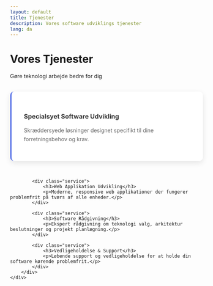 ```yaml
---
layout: default
title: Tjenester
description: Vores software udviklings tjenester
lang: da
---
```


<div class="page-header">
    <div class="container">
        <h1>Vores Tjenester</h1>
        <p>Gøre teknologi arbejde bedre for dig</p>
    </div>
</div>

<div class="content-section">
    <div class="container">
        <div class="services-grid">
            <div class="service">
                <h3>Specialsyet Software Udvikling</h3>
                <p>Skræddersyede løsninger designet specifikt til dine forretningsbehov og krav.</p>
            </div>
            
            <div class="service">
                <h3>Web Applikation Udvikling</h3>
                <p>Moderne, responsive web applikationer der fungerer problemfrit på tværs af alle enheder.</p>
            </div>
            
            <div class="service">
                <h3>Software Rådgivning</h3>
                <p>Ekspert rådgivning om teknologi valg, arkitektur beslutninger og projekt planlægning.</p>
            </div>
            
            <div class="service">
                <h3>Vedligeholdelse & Support</h3>
                <p>Løbende support og vedligeholdelse for at holde din software kørende problemfrit.</p>
            </div>
        </div>
    </div>
</div>

<style>
.services-grid {
    display: grid;
    grid-template-columns: repeat(auto-fit, minmax(300px, 1fr));
    gap: 2rem;
    margin-top: 2rem;
}

.service {
    background: white;
    padding: 2rem;
    border-radius: 10px;
    box-shadow: 0 5px 15px rgba(0, 0, 0, 0.1);
    border-left: 4px solid #667eea;
}

.service h3 {
    color: #333;
    margin-bottom: 1rem;
}

.service p {
    color: #666;
    line-height: 1.6;
}
</style>